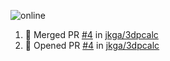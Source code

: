 ![online](https://puppeteer-screenshot-two.vercel.app/https:/dev.to/jkga?quality=75&viewportWidth=1250&viewportHeight=950&key=0bb7be77-c9da-4030-aaa2-cbf325b14210&type=jpeg)

<!--START_SECTION:activity-->
1. 🎉 Merged PR [#4](https://github.com/jkga/3dpcalc/pull/4) in [jkga/3dpcalc](https://github.com/jkga/3dpcalc)
2. 💪 Opened PR [#4](https://github.com/jkga/3dpcalc/pull/4) in [jkga/3dpcalc](https://github.com/jkga/3dpcalc)
<!--END_SECTION:activity-->
